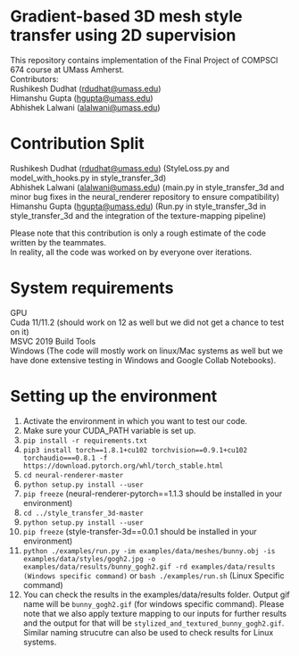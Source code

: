 # Gradient-based 3D mesh style transfer using 2D supervision

This repository contains implementation of the Final Project of COMPSCI 674 course at UMass Amherst. <br>
Contributors: <br>
Rushikesh Dudhat (rdudhat@umass.edu) <br>
Himanshu Gupta (hgupta@umass.edu) <br>
Abhishek Lalwani (alalwani@umass.edu) <br>

# Contribution Split

Rushikesh Dudhat (rdudhat@umass.edu) (StyleLoss.py and model_with_hooks.py in style_transfer_3d) </br>
Abhishek Lalwani (alalwani@umass.edu) (main.py in style_transfer_3d and minor bug fixes in the neural_renderer repository to ensure compatibility) </br>
Himanshu Gupta (hgupta@umass.edu) (Run.py in style_transfer_3d in style_transfer_3d and the integration of the texture-mapping pipeline) </br>

Please note that this contribution is only a rough estimate of the code written by the teammates.</br>
In reality, all the code was worked on by everyone over iterations. </br>


# System requirements

GPU </br>
Cuda 11/11.2 (should work on 12 as well but we did not get a chance to test on it) </br>
MSVC 2019 Build Tools </br>
Windows (The code will mostly work on linux/Mac systems as well but we have done extensive testing in Windows and Google Collab Notebooks). </br>

# Setting up the environment
1. Activate the environment in which you want to test our code.
2. Make sure your CUDA_PATH variable is set up.
3. `pip install -r requirements.txt`
4. `pip3 install torch==1.8.1+cu102 torchvision==0.9.1+cu102 torchaudio===0.8.1 -f https://download.pytorch.org/whl/torch_stable.html`
5. `cd neural-renderer-master`
6. `python setup.py install --user`
7. `pip freeze` (neural-renderer-pytorch==1.1.3 should be installed in your environment)
8. `cd ../style_transfer_3d-master`
9. `python setup.py install --user`
10. `pip freeze` (style-transfer-3d==0.0.1 should be installed in your environment)
11. `python ./examples/run.py -im examples/data/meshes/bunny.obj -is examples/data/styles/gogh2.jpg -o examples/data/results/bunny_gogh2.gif -rd examples/data/results (Windows specific command)` or `bash ./examples/run.sh` (Linux Specific command)
12. You can check the results in the examples/data/results folder. Output gif name will be `bunny_gogh2.gif` (for windows specific command). Please note that we also apply texture mapping to our inputs for further results and the output for that will be `stylized_and_textured_bunny_gogh2.gif`. Similar naming strucutre can also be used to check results for Linux systems.





